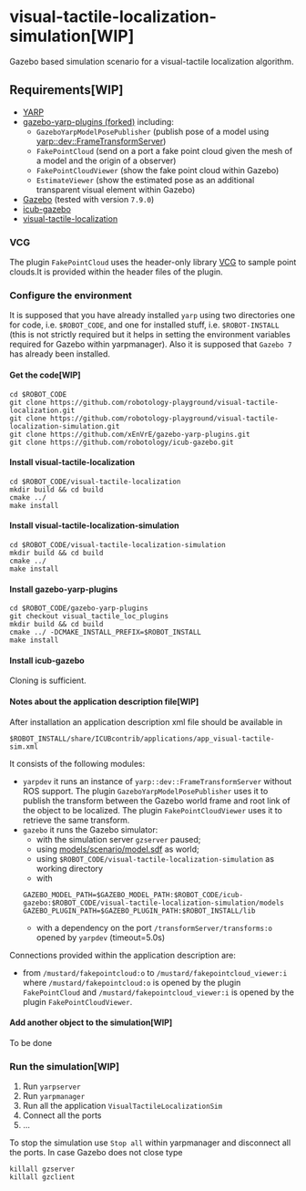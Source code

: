 # visual-tactile-localization-simulation[WIP]
Gazebo based simulation scenario for a visual-tactile localization algorithm.

## Requirements[WIP]
- [YARP](http://www.yarp.it/)
- [gazebo-yarp-plugins (forked)](https://github.com/xEnVrE/gazebo-yarp-plugins/) including:
  - `GazeboYarpModelPosePublisher` (publish pose of a model using [yarp::dev::FrameTransformServer](http://www.yarp.it/classyarp_1_1dev_1_1FrameTransformServer.html))
  - `FakePointCloud` (send on a port a fake point cloud given the mesh of a model and the origin of a observer)
  - `FakePointCloudViewer` (show the fake point cloud within Gazebo)
  - `EstimateViewer` (show the estimated pose as an additional transparent visual element within Gazebo)
- [Gazebo](http://gazebosim.org/) (tested with version `7.9.0`)
- [icub-gazebo](https://github.com/robotology/icub-gazebo/)
- [visual-tactile-localization](https://github.com/robotology-playground/visual-tactile-localization)

### VCG
The plugin `FakePointCloud` uses the header-only library [VCG](http://vcg.isti.cnr.it/vcglib/) to sample point clouds.It is provided within the header files of the plugin.

### Configure the environment
It is supposed that you have already installed `yarp` using two directories one for code, i.e. `$ROBOT_CODE`, and one for installed stuff, i.e. `$ROBOT-INSTALL` (this is not strictly required but it helps in setting the environment variables required for Gazebo within yarpmanager). Also it is supposed that `Gazebo 7` has already been installed.

#### Get the code[WIP]
```
cd $ROBOT_CODE
git clone https://github.com/robotology-playground/visual-tactile-localization.git
git clone https://github.com/robotology-playground/visual-tactile-localization-simulation.git
git clone https://github.com/xEnVrE/gazebo-yarp-plugins.git
git clone https://github.com/robotology/icub-gazebo.git
```
#### Install visual-tactile-localization
```
cd $ROBOT_CODE/visual-tactile-localization
mkdir build && cd build
cmake ../
make install
```

#### Install visual-tactile-localization-simulation
```
cd $ROBOT_CODE/visual-tactile-localization-simulation
mkdir build && cd build
cmake ../
make install
```

#### Install gazebo-yarp-plugins
```
cd $ROBOT_CODE/gazebo-yarp-plugins
git checkout visual_tactile_loc_plugins
mkdir build && cd build
cmake ../ -DCMAKE_INSTALL_PREFIX=$ROBOT_INSTALL
make install
```

#### Install icub-gazebo
Cloning is sufficient.

#### Notes about the application description file[WIP]
After installation an application description xml file should be available in 
```
$ROBOT_INSTALL/share/ICUBcontrib/applications/app_visual-tactile-sim.xml
```
It consists of the following modules:
- `yarpdev` it runs an instance of `yarp::dev::FrameTransformServer` without ROS support. The plugin `GazeboYarpModelPosePublisher` uses it to publish the transform between the Gazebo world frame and root link of the object to be localized. The plugin `FakePointCloudViewer` uses it to retrieve the same transform.
- `gazebo` it runs the Gazebo simulator:
  - with the simulation server `gzserver` paused;
  - using [models/scenario/model.sdf](models/scenario/model.sdf) as world; 
  - using `$ROBOT_CODE/visual-tactile-localization-simulation` as working directory
  - with
  ```
  GAZEBO_MODEL_PATH=$GAZEBO_MODEL_PATH:$ROBOT_CODE/icub-gazebo:$ROBOT_CODE/visual-tactile-localization-simulation/models
  GAZEBO_PLUGIN_PATH=$GAZEBO_PLUGIN_PATH:$ROBOT_INSTALL/lib
  ```
  - with a dependency on the port `/transformServer/transforms:o` opened by `yarpdev` (timeout=5.0s)
  
Connections provided within the application description are:
- from `/mustard/fakepointcloud:o` to `/mustard/fakepointcloud_viewer:i` where `/mustard/fakepointcloud:o` is opened by the plugin `FakePointCloud` and `/mustard/fakepointcloud_viewer:i` is opened by the plugin `FakePointCloudViewer`.

#### Add another object to the simulation[WIP]
To be done

### Run the simulation[WIP]
1. Run `yarpserver`
2. Run `yarpmanager`
3. Run all the application `VisualTactileLocalizationSim`
4. Connect all the ports
5. ...

To stop the simulation use `Stop all` within yarpmanager and disconnect all the ports. In case Gazebo does not close type
```
killall gzserver
killall gzclient
```
